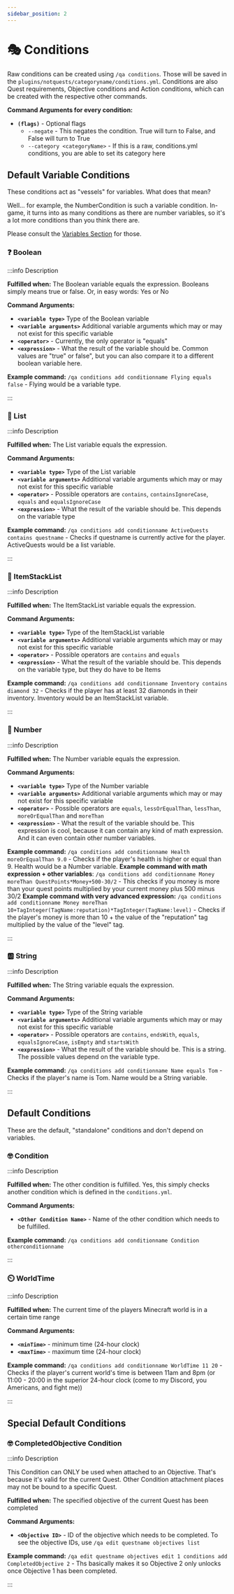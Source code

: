 ```yaml
---
sidebar_position: 2
---
```


# 🎭 Conditions

Raw conditions can be created using `/qa conditions`. Those will be saved in the `plugins/notquests/categoryname/conditions.yml`. Conditions are also Quest requirements, Objective conditions and Action conditions, which can be created with the respective other commands.

**Command Arguments for every condition:**

- **`(flags)`** - Optional flags
  - `--negate` - This negates the condition. True will turn to False, and False will turn to True
  - `--category <categoryName>` - If this is a raw, conditions.yml conditions, you are able to set its category here

## Default Variable Conditions

These conditions act as "vessels" for variables. What does that mean?

Well... for example, the NumberCondition is such a variable condition. In-game, it turns into as many conditions as there are number variables, so it's a lot more conditions than you think there are.

Please consult the [Variables Section](/docs/documentation/types/variables) for those.

### ❓ Boolean

:::info Description

**Fulfilled when:** The Boolean variable equals the expression. Booleans simply means true or false. Or, in easy words: Yes or No

**Command Arguments:**

- **`<variable type>`** Type of the Boolean variable
- **`<variable arguments>`** Additional variable arguments which may or may not exist for this specific variable
- **`<operator>`** - Currently, the only operator is "equals"
- **`<expression>`** - What the result of the variable should be. Common values are "true" or false", but you can also compare it to a different boolean variable here.

**Example command:** `/qa conditions add conditionname Flying equals false` - Flying would be a variable type.

:::

### 📙 List

:::info Description

**Fulfilled when:** The List variable equals the expression.

**Command Arguments:**

- **`<variable type>`** Type of the List variable
- **`<variable arguments>`** Additional variable arguments which may or may not exist for this specific variable
- **`<operator>`** - Possible operators are `contains`, `containsIgnoreCase`, `equals` and `equalsIgnoreCase`
- **`<expression>`** - What the result of the variable should be. This depends on the variable type

**Example command:** `/qa conditions add conditionname ActiveQuests contains questname` - Checks if questname is currently active for the player. ActiveQuests would be a list variable.

:::

### 📖 ItemStackList

:::info Description

**Fulfilled when:** The ItemStackList variable equals the expression.

**Command Arguments:**

- **`<variable type>`** Type of the ItemStackList variable
- **`<variable arguments>`** Additional variable arguments which may or may not exist for this specific variable
- **`<operator>`** - Possible operators are `contains` and `equals`
- **`<expression>`** - What the result of the variable should be. This depends on the variable type, but they do have to be Items

**Example command:** `/qa conditions add conditionname Inventory contains diamond 32` - Checks if the player has at least 32 diamonds in their inventory. Inventory would be an ItemStackList variable.

:::

### 💯 Number

:::info Description

**Fulfilled when:** The Number variable equals the expression.

**Command Arguments:**

- **`<variable type>`** Type of the Number variable
- **`<variable arguments>`** Additional variable arguments which may or may not exist for this specific variable
- **`<operator>`** - Possible operators are `equals`, `lessOrEqualThan`, `lessThan`, `moreOrEqualThan` and `moreThan`
- **`<expression>`** - What the result of the variable should be. This expression is cool, because it can contain any kind of math expression. And it can even contain other number variables.

**Example command:** `/qa conditions add conditionname Health moreOrEqualThan 9.0` - Checks if the player's health is higher or equal than 9. Health would be a Number variable.
**Example command with math expression + other variables**: `/qa conditions add conditionname Money moreThan QuestPoints*Money+500-30/2` - This checks if you money is more than your quest points multiplied by your current money plus 500 minus 30/2
**Example command with very advanced expression:** `/qa conditions add conditionname Money moreThan 10+TagInteger(TagName:reputation)*TagInteger(TagName:level)` - Checks if the player's money is more than 10 + the value of the "reputation" tag multiplied by the value of the "level" tag.

:::

### 🆎 String

:::info Description

**Fulfilled when:** The String variable equals the expression.

**Command Arguments:**

- **`<variable type>`** Type of the String variable
- **`<variable arguments>`** Additional variable arguments which may or may not exist for this specific variable
- **`<operator>`** - Possible operators are `contains`, `endsWith`, `equals`, `equalsIgnoreCase`, `isEmpty` and `startsWith`
- **`<expression>`** - What the result of the variable should be. This is a string. The possible values depend on the variable type.

**Example command:** `/qa conditions add conditionname Name equals Tom` - Checks if the player's name is Tom. Name would be a String variable.

:::

## Default Conditions

These are the default, "standalone" conditions and don't depend on variables.

### 🤓 Condition

:::info Description

**Fulfilled when:** The other condition is fulfilled. Yes, this simply checks another condition which is defined in the `conditions.yml`.

**Command Arguments:**

- **`<Other Condition Name>`** - Name of the other condition which needs to be fulfilled.

**Example command:** `/qa conditions add conditionname Condition otherconditionname`

:::

### ⏲️ WorldTime

:::info Description

**Fulfilled when:** The current time of the players Minecraft world is in a certain time range

**Command Arguments:**

- **`<minTime>`** - minimum time (24-hour clock)
- **`<maxTime>`** - maximum time (24-hour clock)

**Example command:** `/qa conditions add conditionname WorldTime 11 20` - Checks if the player's current world's time is between 11am and 8pm (or 11:00 - 20:00 in the superior 24-hour clock (come to my Discord, you Americans, and fight me))

:::

## Special Default Conditions

### 🤓 CompletedObjective Condition

:::info Description

This Condition can ONLY be used when attached to an Objective. That's because it's valid for the current Quest. Other Condition attachment places may not be bound to a specific Quest.

**Fulfilled when:** The specified objective of the current Quest has been completed

**Command Arguments:**

- **`<Objective ID>`** - ID of the objective which needs to be completed. To see the objective IDs, use `/qa edit questname objectives list`

**Example command:** `/qa edit questname objectives edit 1 conditions add CompletedObjective 2` - Ths basically makes it so Objective 2 only unlocks once Objective 1 has been completed.

:::
